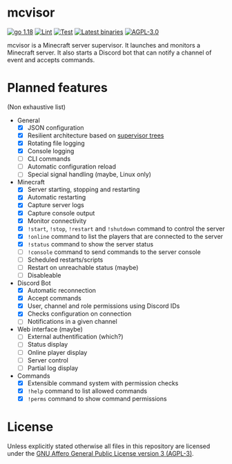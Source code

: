 # mcvisor

[![go 1.18](https://badgen.net/badge/go/1.18)](https://go.dev/)
[![Lint](https://github.com/Adirelle/mcvisor/actions/workflows/lint.yml/badge.svg)](https://github.com/Adirelle/mcvisor/actions/workflows/lint.yml)
[![Test](https://github.com/Adirelle/mcvisor/actions/workflows/test.yml/badge.svg)](https://github.com/Adirelle/mcvisor/actions/workflows/test.yml)
[![Latest binaries](https://github.com/Adirelle/mcvisor/actions/workflows/latest.yml/badge.svg)](https://github.com/Adirelle/mcvisor/actions/workflows/latest.yml)
[![AGPL-3.0](https://badgen.net/github/license/Adirelle/mcvisor)](https://www.gnu.org/licenses/agpl-3.0.en.html)

mcvisor is a Minecraft server supervisor.
It launches and monitors a Minecraft server. It also starts a Discord bot
that can notify a channel of event and accepts commands.

# Planned features

(Non exhaustive list)

- General
  - [x] JSON configuration
  - [x] Resilient architecture based on [supervisor trees](http://www.jerf.org/iri/post/2930)
  - [x] Rotating file logging
  - [x] Console logging
  - [ ] CLI commands
  - [ ] Automatic configuration reload
  - [ ] Special signal handling (maybe, Linux only)
- Minecraft
  - [x] Server starting, stopping and restarting
  - [x] Automatic restarting
  - [x] Capture server logs
  - [x] Capture console output
  - [x] Monitor connectivity
  - [x] `!start`, `!stop`, `!restart` and `!shutdown` command to control the server
  - [x] `!online` command to list the players that are connected to the server
  - [x] `!status` command to show the server status
  - [ ] `!console` command to send commands to the server console
  - [ ] Scheduled restarts/scripts
  - [ ] Restart on unreachable status (maybe)
  - [ ] Disableable
- Discord Bot
  - [x] Automatic reconnection
  - [x] Accept commands
  - [x] User, channel and role permissions using Discord IDs
  - [x] Checks configuration on connection
  - [ ] Notifications in a given channel
- Web interface (maybe)
  - [ ] External authentification (which?)
  - [ ] Status display
  - [ ] Online player display
  - [ ] Server control
  - [ ] Partial log display
- Commands
  - [x] Extensible command system with permission checks
  - [x] `!help` command to list allowed commands
  - [x] `!perms` command to show command permissions

# License

Unless explicitly stated otherwise all files in this repository are licensed
under the [GNU Affero General Public License version 3 (AGPL-3)](https://www.gnu.org/licenses/agpl-3.0.en.html).
